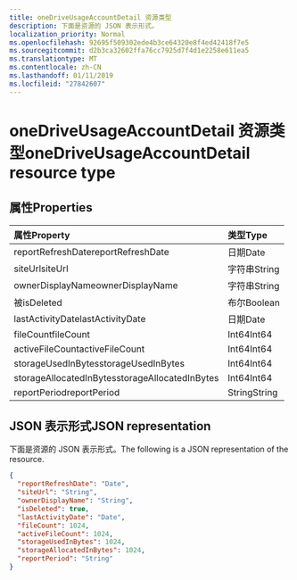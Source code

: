 ```yaml
---
title: oneDriveUsageAccountDetail 资源类型
description: 下面是资源的 JSON 表示形式。
localization_priority: Normal
ms.openlocfilehash: 92695f509302ede4b3ce64320e8f4ed42418f7e5
ms.sourcegitcommit: d2b3ca32602ffa76cc7925d7f4d1e2258e611ea5
ms.translationtype: MT
ms.contentlocale: zh-CN
ms.lasthandoff: 01/11/2019
ms.locfileid: "27842607"
---
```

# <a name="onedriveusageaccountdetail-resource-type"></a><span data-ttu-id="a788f-103">oneDriveUsageAccountDetail 资源类型</span><span class="sxs-lookup"><span data-stu-id="a788f-103">oneDriveUsageAccountDetail resource type</span></span>

## <a name="properties"></a><span data-ttu-id="a788f-104">属性</span><span class="sxs-lookup"><span data-stu-id="a788f-104">Properties</span></span>

| <span data-ttu-id="a788f-105">属性</span><span class="sxs-lookup"><span data-stu-id="a788f-105">Property</span></span>                | <span data-ttu-id="a788f-106">类型</span><span class="sxs-lookup"><span data-stu-id="a788f-106">Type</span></span>    |
| :---------------------- | :------ |
| <span data-ttu-id="a788f-107">reportRefreshDate</span><span class="sxs-lookup"><span data-stu-id="a788f-107">reportRefreshDate</span></span>       | <span data-ttu-id="a788f-108">日期</span><span class="sxs-lookup"><span data-stu-id="a788f-108">Date</span></span>    |
| <span data-ttu-id="a788f-109">siteUrl</span><span class="sxs-lookup"><span data-stu-id="a788f-109">siteUrl</span></span>                 | <span data-ttu-id="a788f-110">字符串</span><span class="sxs-lookup"><span data-stu-id="a788f-110">String</span></span>  |
| <span data-ttu-id="a788f-111">ownerDisplayName</span><span class="sxs-lookup"><span data-stu-id="a788f-111">ownerDisplayName</span></span>        | <span data-ttu-id="a788f-112">字符串</span><span class="sxs-lookup"><span data-stu-id="a788f-112">String</span></span>  |
| <span data-ttu-id="a788f-113">被</span><span class="sxs-lookup"><span data-stu-id="a788f-113">isDeleted</span></span>               | <span data-ttu-id="a788f-114">布尔</span><span class="sxs-lookup"><span data-stu-id="a788f-114">Boolean</span></span> |
| <span data-ttu-id="a788f-115">lastActivityDate</span><span class="sxs-lookup"><span data-stu-id="a788f-115">lastActivityDate</span></span>        | <span data-ttu-id="a788f-116">日期</span><span class="sxs-lookup"><span data-stu-id="a788f-116">Date</span></span>    |
| <span data-ttu-id="a788f-117">fileCount</span><span class="sxs-lookup"><span data-stu-id="a788f-117">fileCount</span></span>               | <span data-ttu-id="a788f-118">Int64</span><span class="sxs-lookup"><span data-stu-id="a788f-118">Int64</span></span>   |
| <span data-ttu-id="a788f-119">activeFileCount</span><span class="sxs-lookup"><span data-stu-id="a788f-119">activeFileCount</span></span>         | <span data-ttu-id="a788f-120">Int64</span><span class="sxs-lookup"><span data-stu-id="a788f-120">Int64</span></span>   |
| <span data-ttu-id="a788f-121">storageUsedInBytes</span><span class="sxs-lookup"><span data-stu-id="a788f-121">storageUsedInBytes</span></span>      | <span data-ttu-id="a788f-122">Int64</span><span class="sxs-lookup"><span data-stu-id="a788f-122">Int64</span></span>   |
| <span data-ttu-id="a788f-123">storageAllocatedInBytes</span><span class="sxs-lookup"><span data-stu-id="a788f-123">storageAllocatedInBytes</span></span> | <span data-ttu-id="a788f-124">Int64</span><span class="sxs-lookup"><span data-stu-id="a788f-124">Int64</span></span>   |
| <span data-ttu-id="a788f-125">reportPeriod</span><span class="sxs-lookup"><span data-stu-id="a788f-125">reportPeriod</span></span>            | <span data-ttu-id="a788f-126">String</span><span class="sxs-lookup"><span data-stu-id="a788f-126">String</span></span>  |

## <a name="json-representation"></a><span data-ttu-id="a788f-127">JSON 表示形式</span><span class="sxs-lookup"><span data-stu-id="a788f-127">JSON representation</span></span>

<span data-ttu-id="a788f-128">下面是资源的 JSON 表示形式。</span><span class="sxs-lookup"><span data-stu-id="a788f-128">The following is a JSON representation of the resource.</span></span>

<!-- {
  "blockType": "resource",
  "@odata.type": "microsoft.graph.oneDriveUsageAccountDetail"
} -->

```json
{
  "reportRefreshDate": "Date", 
  "siteUrl": "String", 
  "ownerDisplayName": "String", 
  "isDeleted": true, 
  "lastActivityDate": "Date", 
  "fileCount": 1024, 
  "activeFileCount": 1024, 
  "storageUsedInBytes": 1024, 
  "storageAllocatedInBytes": 1024, 
  "reportPeriod": "String"
}
```
